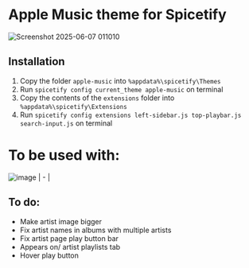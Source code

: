 # Apple Music theme for Spicetify

![Screenshot 2025-06-07 011010](https://github.com/user-attachments/assets/d446ecdd-5fec-4dcf-b04a-f16064ac2035)



## Installation

  1. Copy the folder `apple-music` into `%appdata%\spicetify\Themes`
  2. Run `spicetify config current_theme apple-music` on terminal
  3. Copy the contents of the `extensions` folder into `%appdata%\spicetify\Extensions`
  4. Run `spicetify config extensions left-sidebar.js top-playbar.js search-input.js` on terminal


# To be used with:

![image](https://github.com/user-attachments/assets/82cd3960-9401-4cc5-9cab-e68590e3ef75)
| - |


## To do:

- Make artist image bigger
- Fix artist names in albums with multiple artists
- Fix artist page play button bar
- Appears on/ artist playlists tab
- Hover play button
